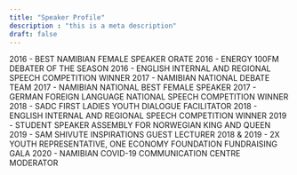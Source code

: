 ```yaml
---
title: "Speaker Profile"
description : "this is a meta description"
draft: false
---
```


2016 - BEST NAMIBIAN FEMALE SPEAKER ORATE 
2016 - ENERGY 100FM DEBATER OF THE SEASON
2016 - ENGLISH INTERNAL AND REGIONAL SPEECH COMPETITION WINNER
2017 - NAMIBIAN NATIONAL DEBATE TEAM
2017 - NAMIBIAN NATIONAL BEST FEMALE SPEAKER
2017 - GERMAN FOREIGN LANGUAGE NATIONAL SPEECH COMPETITION WINNER
2018 - SADC FIRST LADIES YOUTH DIALOGUE FACILITATOR
2018 - ENGLISH INTERNAL AND REGIONAL SPEECH COMPETITION WINNER
2019 - STUDENT SPEAKER ASSEMBLY FOR NORWEGIAN KING AND QUEEN
2019 - SAM SHIVUTE INSPIRATIONS GUEST LECTURER
2018 & 2019 - 2X YOUTH REPRESENTATIVE, ONE ECONOMY FOUNDATION FUNDRAISING GALA 
2020 - NAMIBIAN COVID-19 COMMUNICATION CENTRE MODERATOR 

